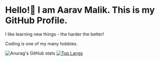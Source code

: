 # Hello!👋  I am Aarav Malik. This is my GitHub Profile.
I like learning new things - the harder the better!

Coding is one of my many hobbies.

![Anurag's GitHub stats](https://github-readme-stats.vercel.app/api?username=aarav-malik&show_icons=true&theme=merko)
[![Top Langs](https://github-readme-stats.vercel.app/api/top-langs/?username=aarav-malik&layout=compact)](https://github.com/anuraghazra/github-readme-stats)
